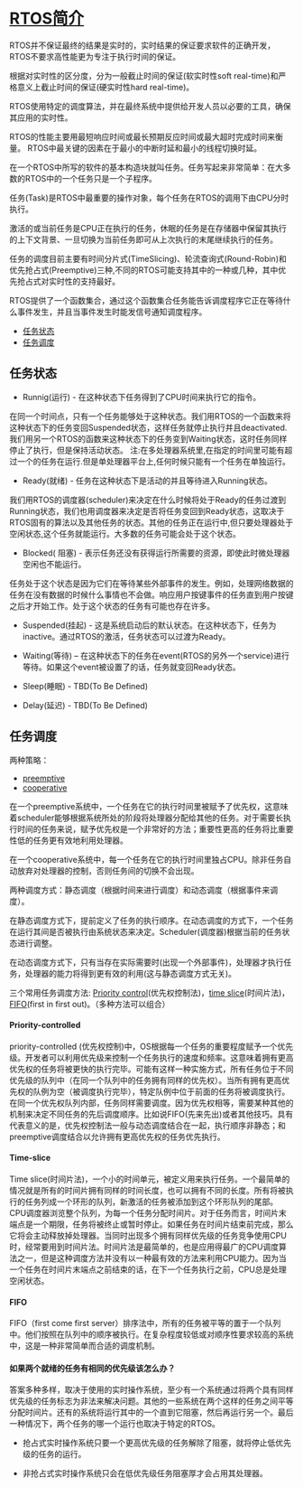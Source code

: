 ﻿# [RTOS简介](https://github.com/OS-Q/RTQ)

RTOS并不保证最终的结果是实时的，实时结果的保证要求软件的正确开发，RTOS不要求高性能更为专注于执行时间的保证。

根据对实时性的区分度，分为一般截止时间的保证(软实时性soft real-time)和严格意义上截止时间的保证(硬实时性hard real-time)。

RTOS使用特定的调度算法，并在最终系统中提供给开发人员以必要的工具，确保其应用的实时性。

RTOS的性能主要用最短响应时间或最长预期反应时间或最大超时完成时间来衡量。 RTOS中最关键的因素在于最小的中断时延和最小的线程切换时延。

在一个RTOS中所写的软件的基本构造块就叫任务。任务写起来非常简单：在大多数的RTOS中的一个任务只是一个子程序。

任务(Task)是RTOS中最重要的操作对象，每个任务在RTOS的调用下由CPU分时执行。

激活的或当前任务是CPU正在执行的任务，休眠的任务是在存储器中保留其执行的上下文背景、一旦切换为当前任务即可从上次执行的末尾继续执行的任务。

任务的调度目前主要有时间分片式(TimeSlicing)、轮流查询式(Round-Robin)和优先抢占式(Preemptive)三种,不同的RTOS可能支持其中的一种或几种，其中优先抢占式对实时性的支持最好。

RTOS提供了一个函数集合，通过这个函数集合任务能告诉调度程序它正在等待什么事件发生，并且当事件发生时能发信号通知调度程序。

* [任务状态](#任务状态)
* [任务调度](#任务调度)

## 任务状态

* Runnig(运行) - 在这种状态下任务得到了CPU时间来执行它的指令。

在同一个时间点，只有一个任务能够处于这种状态。我们用RTOS的一个函数来将这种状态下的任务变回Suspended状态，这样任务就停止执行并且deactivated.我们用另一个RTOS的函数来这种状态下的任务变到Waiting状态，这时任务同样停止了执行，但是保持活动状态。
注:在多处理器系统里,在指定的时间里可能有超过一个的任务在运行.但是单处理器平台上,任何时候只能有一个任务在单独运行。

* Ready(就绪) - 任务在这种状态下是活动的并且等待进入Running状态。

我们用RTOS的调度器(scheduler)来决定在什么时候将处于Ready的任务过渡到Running状态，我们也用调度器来决定是否将任务变回到Ready状态，这取决于RTOS固有的算法以及其他任务的状态。其他的任务正在运行中,但只要处理器处于空闲状态,这个任务就能运行。大多数的任务可能会处于这个状态。

* Blocked( 阻塞) - 表示任务还没有获得运行所需要的资源，即使此时微处理器空闲也不能运行。

任务处于这个状态是因为它们在等待某些外部事件的发生。例如，处理网络数据的任务在没有数据的时候什么事情也不会做。响应用户按键事件的任务直到用户按键之后才开始工作。处于这个状态的任务有可能也存在许多。

* Suspended(挂起) - 这是系统启动后的默认状态。在这种状态下，任务为inactive。通过RTOS的激活，任务状态可以过渡为Ready。

* Waiting(等待) – 在这种状态下的任务在event(RTOS的另外一个service)进行等待。如果这个event被设置了的话，任务就变回Ready状态。

* Sleep(睡眠) - TBD(To Be Defined)
* Delay(延迟) - TBD(To Be Defined)

## 任务调度

两种策略：
* [preemptive](#preemptive)
* [cooperative](#cooperative)

在一个preemptive系统中，一个任务在它的执行时间里被赋予了优先权，这意味着scheduler能够根据系统所处的阶段将处理器分配给其他的任务。对于需要长执行时间的任务来说，赋予优先权是一个非常好的方法；重要性更高的任务将比重要性低的任务更有效地利用处理器。

在一个cooperative系统中，每一个任务在它的执行时间里独占CPU。除非任务自动放弃对处理器的控制，否则任务间的切换不会出现。

两种调度方式：静态调度（根据时间来进行调度）和动态调度（根据事件来调度）。

在静态调度方式下，提前定义了任务的执行顺序。在动态调度的方式下，一个任务在运行其间是否被执行由系统状态来决定。Scheduler(调度器)根据当前的任务状态进行调整。

在动态调度方式下，只有当存在实际需要时(出现一个外部事件)，处理器才执行任务，处理器的能力将得到更有效的利用(这与静态调度方式无关)。

三个常用任务调度方法: [Priority control](#Priority-controlled)(优先权控制法)，[time slice](#Time-slice)(时间片法)，[FIFO](#FIFO)(first in first out)。（多种方法可以组合）

#### Priority-controlled

priority-controlled (优先权控制)中，OS根据每一个任务的重要程度赋予一个优先级。开发者可以利用优先级来控制一个任务执行的速度和频率。这意味着拥有更高优先权的任务将被更快的执行完毕。可能有这样一种实施方式，所有任务位于不同优先级的队列中（在同一个队列中的任务拥有同样的优先权）。当所有拥有更高优先权的队例为空（被调度执行完毕），特定队例中位于前面的任务将被调度执行。在同一个优先权队列内部，任务同样需要调度。因为优先权相等，需要某种其他的机制来决定不同任务的先后调度顺序。比如说FIFO(先来先出)或者其他技巧。具有代表意义的是，优先权控制法一般与动态调度结合在一起，执行顺序非静态；和preemptive调度结合以允许拥有更高优先权的任务优先执行。

#### Time-slice

Time slice(时间片法)，一个小的时间单元，被定义用来执行任务。一个最简单的情况就是所有的时间片拥有同样的时间长度，也可以拥有不同的长度。所有将被执行的任务列成一个环形的队列，新激活的任务被添加到这个环形队列的尾部。CPU调度器浏览整个队列，为每一个任务分配时间片。对于任务而言，时间片末端点是一个期限，任务将被终止或暂时停止。如果任务在时间片结束前完成，那么它将会主动释放掉处理器。当同时出现多个拥有同样优先级的任务竞争使用CPU时，经常要用到时间片法。时间片法是最简单的，也是应用得最广的CPU调度算法之一，但是这种调度方法并没有以一种最有效的方法来利用CPU能力。因为当一个任务在时间片末端点之前结束的话，在下一个任务执行之前，CPU总是处理空闲状态。

#### FIFO

FIFO（first come first server）排序法中，所有的任务被平等的置于一个队列中。他们按照在队列中的顺序被执行。在复杂程度较低或对顺序性要求较高的系统中，这是一种非常简单而合适的调度机制。


#### 如果两个就绪的任务有相同的优先级该怎么办？

答案多种多样，取决于使用的实时操作系统，至少有一个系统通过将两个具有同样优先级的任务标志为非法来解决问题。其他的一些系统在两个这样的任务之间平等分配时间片。还有的系统将运行其中的一个直到它阻塞，然后再运行另一个。最后一种情况下，两个任务的哪一个运行也取决于特定的RTOS。

* 抢占式实时操作系统只要一个更高优先级的任务解除了阻塞，就将停止低优先级的任务的运行。

* 非抢占式实时操作系统只会在低优先级任务阻塞厚才会占用其处理器。
